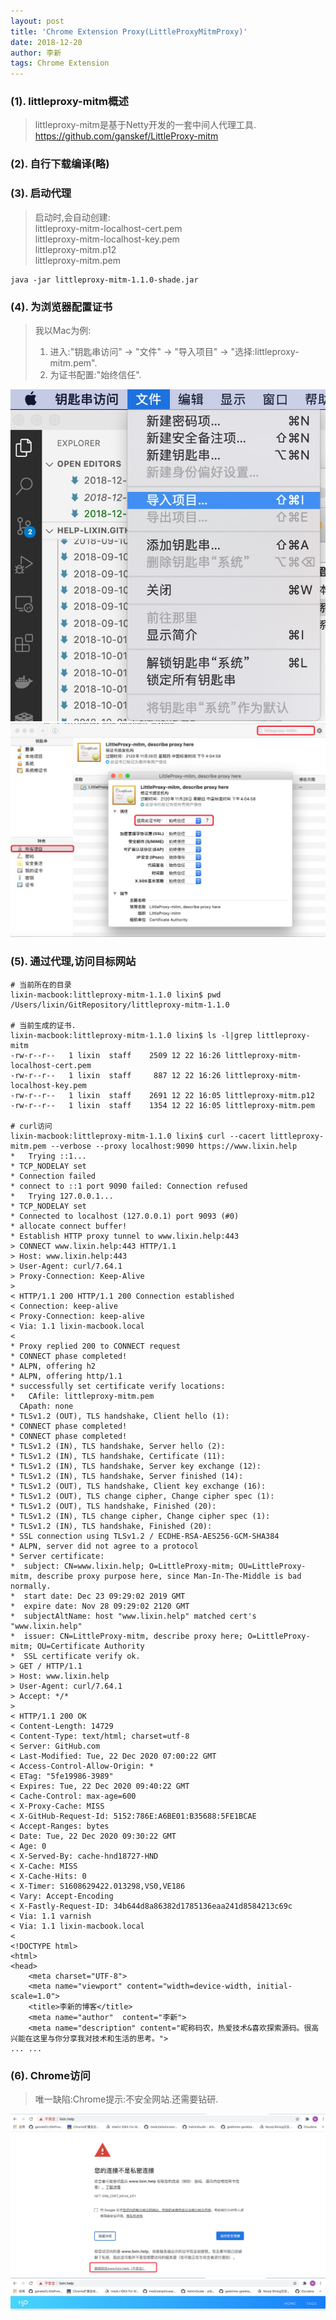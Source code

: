 ```yaml
---
layout: post
title: 'Chrome Extension Proxy(LittleProxyMitmProxy)'
date: 2018-12-20
author: 李新
tags: Chrome Extension
---
```


### (1). littleproxy-mitm概述
> littleproxy-mitm是基于Netty开发的一套中间人代理工具.   
> https://github.com/ganskef/LittleProxy-mitm

### (2). 自行下载编译(略)

### (3). 启动代理
> 启动时,会自动创建:  
> littleproxy-mitm-localhost-cert.pem    
> littleproxy-mitm-localhost-key.pem    
> littleproxy-mitm.p12      
> littleproxy-mitm.pem     

```
java -jar littleproxy-mitm-1.1.0-shade.jar
```
### (4). 为浏览器配置证书
> 我以Mac为例:
> 1. 进入:"钥匙串访问" -> "文件" -> "导入项目"  -> "选择:littleproxy-mitm.pem".   
> 2. 为证书配置:"始终信任".    

!["导入证书"](/assets/chrome-ext/imgs/chrome-import-cert1.jpg)
!["始终信息证书"](/assets/chrome-ext/imgs/chrome-import-cert.jpg)

### (5). 通过代理,访问目标网站
```
# 当前所在的目录
lixin-macbook:littleproxy-mitm-1.1.0 lixin$ pwd
/Users/lixin/GitRepository/littleproxy-mitm-1.1.0

# 当前生成的证书.
lixin-macbook:littleproxy-mitm-1.1.0 lixin$ ls -l|grep littleproxy-mitm
-rw-r--r--   1 lixin  staff    2509 12 22 16:26 littleproxy-mitm-localhost-cert.pem
-rw-r--r--   1 lixin  staff     887 12 22 16:26 littleproxy-mitm-localhost-key.pem
-rw-r--r--   1 lixin  staff    2691 12 22 16:05 littleproxy-mitm.p12
-rw-r--r--   1 lixin  staff    1354 12 22 16:05 littleproxy-mitm.pem

# curl访问
lixin-macbook:littleproxy-mitm-1.1.0 lixin$ curl --cacert littleproxy-mitm.pem --verbose --proxy localhost:9090 https://www.lixin.help
*   Trying ::1...
* TCP_NODELAY set
* Connection failed
* connect to ::1 port 9090 failed: Connection refused
*   Trying 127.0.0.1...
* TCP_NODELAY set
* Connected to localhost (127.0.0.1) port 9093 (#0)
* allocate connect buffer!
* Establish HTTP proxy tunnel to www.lixin.help:443
> CONNECT www.lixin.help:443 HTTP/1.1
> Host: www.lixin.help:443
> User-Agent: curl/7.64.1
> Proxy-Connection: Keep-Alive
> 
< HTTP/1.1 200 HTTP/1.1 200 Connection established
< Connection: keep-alive
< Proxy-Connection: keep-alive
< Via: 1.1 lixin-macbook.local
< 
* Proxy replied 200 to CONNECT request
* CONNECT phase completed!
* ALPN, offering h2
* ALPN, offering http/1.1
* successfully set certificate verify locations:
*   CAfile: littleproxy-mitm.pem
  CApath: none
* TLSv1.2 (OUT), TLS handshake, Client hello (1):
* CONNECT phase completed!
* CONNECT phase completed!
* TLSv1.2 (IN), TLS handshake, Server hello (2):
* TLSv1.2 (IN), TLS handshake, Certificate (11):
* TLSv1.2 (IN), TLS handshake, Server key exchange (12):
* TLSv1.2 (IN), TLS handshake, Server finished (14):
* TLSv1.2 (OUT), TLS handshake, Client key exchange (16):
* TLSv1.2 (OUT), TLS change cipher, Change cipher spec (1):
* TLSv1.2 (OUT), TLS handshake, Finished (20):
* TLSv1.2 (IN), TLS change cipher, Change cipher spec (1):
* TLSv1.2 (IN), TLS handshake, Finished (20):
* SSL connection using TLSv1.2 / ECDHE-RSA-AES256-GCM-SHA384
* ALPN, server did not agree to a protocol
* Server certificate:
*  subject: CN=www.lixin.help; O=LittleProxy-mitm; OU=LittleProxy-mitm, describe proxy purpose here, since Man-In-The-Middle is bad normally.
*  start date: Dec 23 09:29:02 2019 GMT
*  expire date: Nov 28 09:29:02 2120 GMT
*  subjectAltName: host "www.lixin.help" matched cert's "www.lixin.help"
*  issuer: CN=LittleProxy-mitm, describe proxy here; O=LittleProxy-mitm; OU=Certificate Authority
*  SSL certificate verify ok.
> GET / HTTP/1.1
> Host: www.lixin.help
> User-Agent: curl/7.64.1
> Accept: */*
> 
< HTTP/1.1 200 OK
< Content-Length: 14729
< Content-Type: text/html; charset=utf-8
< Server: GitHub.com
< Last-Modified: Tue, 22 Dec 2020 07:00:22 GMT
< Access-Control-Allow-Origin: *
< ETag: "5fe19986-3989"
< Expires: Tue, 22 Dec 2020 09:40:22 GMT
< Cache-Control: max-age=600
< X-Proxy-Cache: MISS
< X-GitHub-Request-Id: 5152:786E:A6BE01:B35688:5FE1BCAE
< Accept-Ranges: bytes
< Date: Tue, 22 Dec 2020 09:30:22 GMT
< Age: 0
< X-Served-By: cache-hnd18727-HND
< X-Cache: MISS
< X-Cache-Hits: 0
< X-Timer: S1608629422.013298,VS0,VE186
< Vary: Accept-Encoding
< X-Fastly-Request-ID: 34b644d8a86382d1785136eaa241d8584213c69c
< Via: 1.1 varnish
< Via: 1.1 lixin-macbook.local
< 
<!DOCTYPE html>
<html>
<head>
    <meta charset="UTF-8">
    <meta name="viewport" content="width=device-width, initial-scale=1.0">
    <title>李新的博客</title>
    <meta name="author"  content="李新">
    <meta name="description" content="昵称码农，热爱技术&喜欢探索源码。很高兴能在这里与你分享我对技术和生活的思考。">
... ...
```

### (6). Chrome访问
> 唯一缺陷:Chrome提示:不安全网站.还需要钻研.

!["访问代理的HTTPS网站"](/assets/chrome-ext/imgs/chrome-proxy-https-1.jpg)
!["访问代理的HTTPS网站"](/assets/chrome-ext/imgs/chrome-proxy-https-2.jpg)